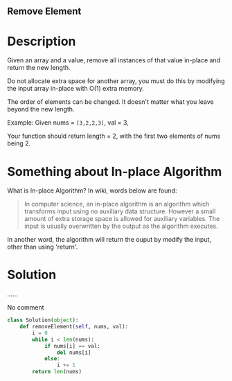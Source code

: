 Remove Element
---

# Description

Given an array and a value, remove all instances of that value in-place and return the new length.

Do not allocate extra space for another array, you must do this by modifying the input array in-place with O(1) extra memory.

The order of elements can be changed. It doesn't matter what you leave beyond the new length.

Example: Given nums = `[3,2,2,3]`, val = 3,

Your function should return length = 2, with the first two elements of nums being 2.

# Something about In-place Algorithm

What is In-place Algorithm? In wiki, words below are found:

>In computer science, an in-place algorithm is an algorithm which transforms input using no auxiliary data structure. However a small amount of extra storage space is allowed for auxiliary variables. The input is usually overwritten by the output as the algorithm executes.

In another word, the algorithm will return the ouput by modify the input, other than using 'return'.

# Solution

......

No comment

``` python
class Solution(object):
    def removeElement(self, nums, val):
        i = 0
        while i < len(nums):
            if nums[i] == val:
                del nums[i]
            else:
                i += 1
        return len(nums)
```
